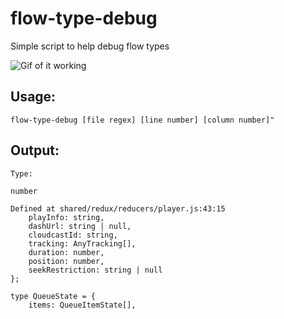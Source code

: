# flow-type-debug
Simple script to help debug flow types

![Gif of it working](https://cloud.githubusercontent.com/assets/7237525/24968169/50cdf328-1fa4-11e7-9388-df3b89ad5a52.gif)

## Usage:
```
flow-type-debug [file regex] [line number] [column number]"
```
## Output:
```
Type:

number

Defined at shared/redux/reducers/player.js:43:15
    playInfo: string,
    dashUrl: string | null,
    cloudcastId: string,
    tracking: AnyTracking[],
    duration: number,
    position: number,
    seekRestriction: string | null
};

type QueueState = {
    items: QueueItemState[],
```


